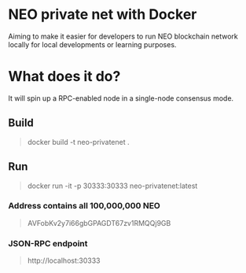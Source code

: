 # NEO private net with Docker
Aiming to make it easier for developers to run NEO blockchain network locally for local developments or learning purposes.

# What does it do?
It will spin up a RPC-enabled node in a single-node consensus mode.

## Build
> docker build -t neo-privatenet .

## Run
> docker run -it -p 30333:30333 neo-privatenet:latest

### Address contains all 100,000,000 NEO
> AVFobKv2y7i66gbGPAGDT67zv1RMQQj9GB

### JSON-RPC endpoint
> http://localhost:30333
